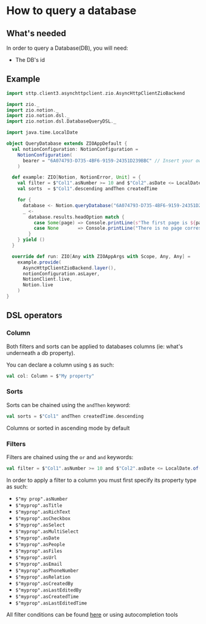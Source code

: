 # How to query a database
## What's needed
In order to query a Database(DB), you will need: 
- The DB's id
## Example
```scala
import sttp.client3.asynchttpclient.zio.AsyncHttpClientZioBackend

import zio._
import zio.notion._
import zio.notion.dsl._
import zio.notion.dsl.DatabaseQueryDSL._

import java.time.LocalDate

object QueryDatabase extends ZIOAppDefault {
  val notionConfiguration: NotionConfiguration =
    NotionConfiguration(
      bearer = "6A074793-D735-4BF6-9159-24351D239BBC" // Insert your own bearer
    )

  def example: ZIO[Notion, NotionError, Unit] = {
    val filter = $"Col1".asNumber >= 10 and $"Col2".asDate <= LocalDate.of(2022, 2, 2)
    val sorts  = $"Col1".descending andThen createdTime

    for {
      database <- Notion.queryDatabase("6A074793-D735-4BF6-9159-24351D239BBC", filter, sorts) // Insert your own page ID
      _ <-
        database.results.headOption match {
          case Some(page) => Console.printLine(s"The first page is ${page.id}").orDie
          case None       => Console.printLine("There is no page corresponding to the query").orDie
        }
    } yield ()
  }

  override def run: ZIO[Any with ZIOAppArgs with Scope, Any, Any] =
    example.provide(
      AsyncHttpClientZioBackend.layer(),
      notionConfiguration.asLayer,
      NotionClient.live,
      Notion.live
    )
}
```
## DSL operators
### Column
Both filters and sorts can be applied to databases columns (ie: what's underneath a db property).

You can declare a column using `$` as such: 
```scala
val col: Column = $"My property"
```
### Sorts
Sorts can be chained using the `andThen` keyword:

```scala
val sorts = $"Col1" andThen createdTime.descending
```

Columns or sorted in ascending mode by default

### Filters

Filters are chained using the `or` and `and` keywords:
```scala
val filter = $"Col1".asNumber >= 10 and $"Col2".asDate <= LocalDate.of(2022, 2, 2)
```

In order to apply a filter to a column you must first specify its property type as such: 
- `$"my prop".asNumber`
- `$"myprop".asTitle`
- `$"myprop".asRichText`
- `$"myprop".asCheckbox`
- `$"myprop".asSelect`
- `$"myprop".asMultiSelect`
- `$"myprop".asDate`
- `$"myprop".asPeople`
- `$"myprop".asFiles`
- `$"myprop".asUrl`
- `$"myprop".asEmail`
- `$"myprop".asPhoneNumber`
- `$"myprop".asRelation`
- `$"myprop".asCreatedBy`
- `$"myprop".asLastEditedBy`
- `$"myprop".asCreatedTime`
- `$"myprop".asLastEditedTime`

All filter conditions can be found [here](https://developers.notion.com/reference/post-database-query-filter) or using autocompletion tools



